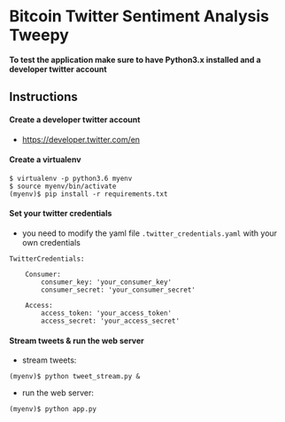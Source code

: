 # Bitcoin Twitter Sentiment Analysis Tweepy

**To test the application make sure to have Python3.x installed and a developer twitter account**

## Instructions

#### Create a developer twitter account

- https://developer.twitter.com/en

#### Create a virtualenv

```
$ virtualenv -p python3.6 myenv
$ source myenv/bin/activate
(myenv)$ pip install -r requirements.txt
```
#### Set your twitter credentials

- you need to modify the yaml file ```.twitter_credentials.yaml``` with your own credentials

```
TwitterCredentials:

    Consumer:
        consumer_key: 'your_consumer_key'
        consumer_secret: 'your_consumer_secret'
    
    Access:
        access_token: 'your_access_token'
        access_secret: 'your_access_secret'
```
#### Stream tweets & run the web server

- stream tweets:
```
(myenv)$ python tweet_stream.py &
```
- run the web server:
```
(myenv)$ python app.py
```